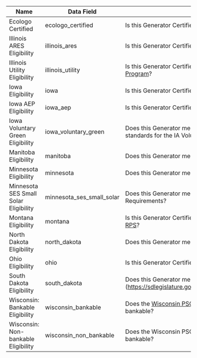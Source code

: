 | Name                                  | Data Field                | Description                                                                                           |   |
|---------------------------------------|---------------------------|-------------------------------------------------------------------------------------------------------|---|
| Ecologo Certified                     | ecologo_certified         | Is this Generator Certified by [EcoLogo](?                                                               |   |
| Illinois ARES Eligibility             | illinois_ares             | Is this Generator Certified for the Illinois ARES Program?                                            |   |
| Illinois Utility Eligibility          | illinois_utility          | Is this Generator Certified by the ICC to meet the [IL Utility Program](http://www.ilga.gov/legislation/ilcs/ilcs5.asp?ActID=266&ChapAct=20%26nbsp%3BILCS%26nbsp%3B687%2F&ChapterID=5&ChapterName=EXECUTIVE+BRANCH&ActName=Renewable+Energy%2C+Energy+Efficiency%2C+and+Coal+Resources+Development+Law+of+1997%2E)?                                |   |
| Iowa Eligibility                      | iowa                      | Is this Generator Certified by the IUB for the [Iowa RPS](https://www.legis.iowa.gov/docs/code/476.41.pdf)?                                              |   |
| Iowa AEP Eligibility                  | iowa_aep                  | Is this Generator Certified by the IUB for the AEP Program?                                           |   |
| Iowa Voluntary Green Eligibility      | iowa\_voluntary\_green      | Does this Generator meet the reqiurements/certification standards for the IA Voluntary Green Program? |   |
| Manitoba Eligibility                  | manitoba                  | Does this Generator meet the requirements for [Manitoba](https://www.gov.mb.ca/asset_library/en/climatechange/climategreenplandiscussionpaper.pdf)?                                               |   |
| Minnesota Eligibility                 | minnesota                 | Does this Generator meet the [Minnesota RPS Reqiurements](https://www.revisor.mn.gov/statutes/cite/216B.2422)?                                              |   |
| Minnesota SES Small Solar Eligibility | minnesota\_ses\_small\_solar | Does this Generator meet the Minnesota Small Solar Eligibility Requirements?                          |   |
| Montana Eligibility                   | montana                   | Is this Generator Certified by the State of [Montana for the RPS](https://leg.mt.gov/bills/mca/title_0690/chapter_0030/part_0200/sections_index.html)?                                      |   |
| North Dakota Eligibility              | north_dakota              | Does this Generator meet the standards of the [ND REO](https://www.legis.nd.gov/cencode/t49c02.pdf)?                                                 |   |
| Ohio Eligibility                      | ohio                      | Is this Generator Certified by the state of [Ohio for the RPS](http://codes.ohio.gov/oac/4901%3A1-40)?                                         |   |
| South Dakota Eligibility              | south_dakota              | Does this Generator meet the standards of the [state of SD](https://sdlegislature.gov/Statutes/Codified_Laws/20707790?                                            |   |
| Wisconsin: Bankable Eligibility       | wisconsin_bankable        | Does the [Wisconsin PSC](https://docs.legis.wisconsin.gov/statutes/statutes/196/378) recognize this generator as bankable?                                          |   |
| Wisconsin: Non-bankable Eligibility   | wisconsin\_non\_bankable    | Does the Wisconsin PSC recognize this generator as non-bankable?                                      |   |
